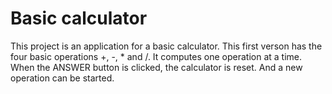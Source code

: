 # Basic calculator

This project is an application for a basic calculator. This first verson has the four basic operations +, -, * and /.
It computes one operation at a time. When the ANSWER button is clicked, the calculator is reset. And a new operation can be started.
